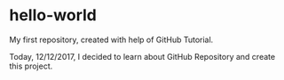 # hello-world
My first repository, created with help of GitHub Tutorial.

Today, 12/12/2017, I decided to learn about GitHub Repository and create this project.
